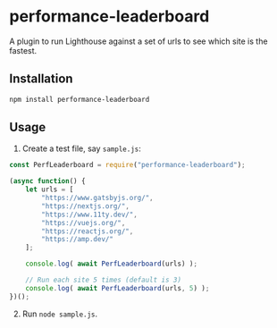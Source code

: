 # performance-leaderboard

A plugin to run Lighthouse against a set of urls to see which site is the fastest.

## Installation

```sh
npm install performance-leaderboard
```

## Usage

1. Create a test file, say `sample.js`:

```js
const PerfLeaderboard = require("performance-leaderboard");

(async function() {
	let urls = [
		"https://www.gatsbyjs.org/",
		"https://nextjs.org/",
		"https://www.11ty.dev/",
		"https://vuejs.org/",
		"https://reactjs.org/",
		"https://amp.dev/"
	];

	console.log( await PerfLeaderboard(urls) );

	// Run each site 5 times (default is 3)
	console.log( await PerfLeaderboard(urls, 5) );
})();
```

2. Run `node sample.js`.